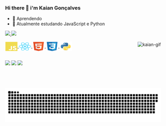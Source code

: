 ### Hi there 👋 i'm Kaian Gonçalves

- 🔭 Aprendendo
- 🌱 Atualmente estudando JavaScript e Python

<div>
  <a href="https://github.com/kaiangoncalves">
  <img height="180em"  src="https://github-readme-stats.vercel.app/api?username=kaiangoncalves&show_icons=true&theme=dracula&include_all_commits=true&count_private=true"/>
  <img height="150em"  src="https://github-readme-stats.vercel.app/api/top-langs/?username=kaiangoncalves&layout=compact&langs_count=7&theme=dracula"/>
</div>
<div style="display: inline_block"><br>
  <img align="center" alt="kaian-Js" height="30" width="40" src="https://raw.githubusercontent.com/devicons/devicon/master/icons/javascript/javascript-plain.svg">
  <img align="center" alt="kaian-React" height="30" width="40" src="https://raw.githubusercontent.com/devicons/devicon/master/icons/react/react-original.svg">
  <img align="center" alt="kaian-HTML" height="30" width="40" src="https://raw.githubusercontent.com/devicons/devicon/master/icons/html5/html5-original.svg">
  <img align="center" alt="kaian-CSS" height="30" width="40" src="https://raw.githubusercontent.com/devicons/devicon/master/icons/css3/css3-original.svg">
  <img align="center" alt="kaian-Python" height="30" width="40" src="https://raw.githubusercontent.com/devicons/devicon/master/icons/python/python-original.svg">
  <img height="150" align="right" alt="kaian-gif" src="https://cdn.discordapp.com/attachments/517096157353213952/880096636091633754/giphy_1.gif">
</div>
  
  ##
 <div> 
    <a href="https://instagram.com/kaiangoncalves" target="_blank"><img src="https://img.shields.io/badge/-Instagram-%23E4405F?style=for-the-badge&logo=instagram&logoColor=white" target="_blank"></a>
    <a href = "mailto:kaiansgoncalves@gmail.com"><img src="https://img.shields.io/badge/-Gmail-%23333?style=for-the-badge&logo=gmail&logoColor=white" target="_blank"></a>
    <a href="https://www.linkedin.com/in/kaian-gonçalves-14b3a417a" target="_blank"><img src="https://img.shields.io/badge/-LinkedIn-%230077B5?style=for-the-badge&logo=linkedin&logoColor=white" target="_blank"></a>
   
   ![Snake animation](https://github.com/kaiangoncalves/kaiangoncalves/blob/output/github-contribution-grid-snake.svg)
 </div>
